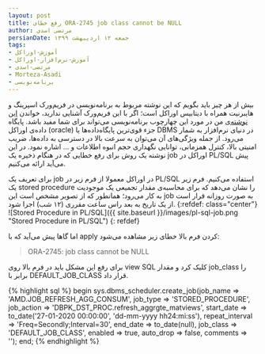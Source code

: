 ```yaml
---
layout: post
title: رفع خطای ORA-2745 job class cannot be NULL
author: مرتضی اسدی
persianDate: جمعه ۱۲ اردیبهشت ۱۳۹۹
tags:
- آموزش-اوراکل
- آموزش-نرم‌افزار-اوراکل
- مرتضی-اسدی
- Morteza-Asadi
- برنامه‌نویسی
---
```


بیش از هر چیز باید بگویم که این نوشته مربوط به برنامه‌نویسی در فریم‌ورک اسپرینگ و هایبرنیت همراه با دیتابیس اوراکل است؛ اگر با این فریم‌ورک آشنایی ندارید، خواندن [این نوشته‌ی](http://asadiweb.ir/%d9%81%d8%b1%db%8c%d9%85-%d9%88%d8%b1%da%a9-%d8%a7%d8%b3%d9%be%d8%b1%db%8c%d9%86%da%af-spring-framework-%da%86%db%8c%d8%b3%d8%aa%d8%9f/) من در مورد این چهارچوب برنامه‌نویسی می‌تواند برای شما مفید باشد. پایگاه داده‌ی اوراکل (oracle) جزء قوی‌ترین پایگاه‌داده‌ها یا DBMS در دنیای نرم‌افزار به شمار می‌رود. از جمله ویژگی‌های آن می‌توان به سرعت بالا در دسترسی به داده‌ها، ضریب امنیتی بالا، کنترل همزمانی، توانایی نگهداری حجم انبوه اطلاعات و ... اشاره نمود. در این نوشته یک روش برای  رفع خطایی که در هنگام ذخیره یک job اوراکل در  PL/SQL پیش می‌آید ارائه می‌کنیم.

  
  
برای تعریف یک job در اوراکل معمولا از فرم زیر در PL/SQL استفاده می‌کنیم. فرم زیر یک stored procedure را نشان می‌دهد که برای محاسبه‌ی مقدار تجمیعی یک موجودیت به کار می‌رود؛ همانطور که از تصویر مشخص است این job به صورت روزانه قرار است از یک تاریخ به بعد راس ساعت مقرری (۱۲ شب) اجرا شود.
{:refdef: class="center"}
![Stored Procedure in PL/SQL]({{ site.baseurl }}/images/pl-sql-job.png "Stored Procedure in PL/SQL")
{: refdef}

 اما گاها پیش می‌آید که با apply کردن فرم بالا خطای زیر مشاهده می‌شود:
> ORA-2745: job class cannot be NULL

 برای رفع این مشکل باید در فرم بالا روی view SQL کلیک کرد و مقدار job_class را برابر با DEFAULT_JOB_CLASS قرار داد.

{% highlight sql %}
begin
sys.dbms_scheduler.create_job(job_name        => 'AMD.JOB_REFRESH_AGG_CONSUM',
                              job_type        => 'STORED_PROCEDURE',
                              job_action      => 'DBPK_DST_PROC.refresh_aggrgte_matviews',
                              start_date      => to_date('27-01-2020 00:00:00', 'dd-mm-yyyy hh24:mi:ss'),
                              repeat_interval => 'Freq=Secondly;Interval=30',
                              end_date        => to_date(null),
                              job_class       => 'DEFAULT_JOB_CLASS',
                              enabled         => true,
                              auto_drop       => false,
                              comments        => '');
end;
{% endhighlight %}
